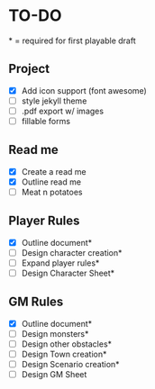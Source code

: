 # TO-DO

\* = required for first playable draft

## Project

- [x] Add icon support (font awesome)
- [ ] style jekyll theme
- [ ] .pdf export w/ images
- [ ] fillable forms

## Read me

- [x] Create a read me
- [x] Outline read me
- [ ] Meat n potatoes

## Player Rules

- [x] Outline document*
- [ ] Design character creation*
- [ ] Expand player rules*
- [ ] Design Character Sheet*

## GM Rules

- [x] Outline document*
- [ ] Design monsters*
- [ ] Design other obstacles*
- [ ] Design Town creation*
- [ ] Design Scenario creation*
- [ ] Design GM Sheet
